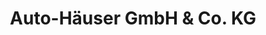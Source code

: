 ---
title: "Auto-Häuser GmbH & Co. KG"
url: /pohlheim/auto-haeuser-gmbh-und-co-kg/
shop: Autohaus
---